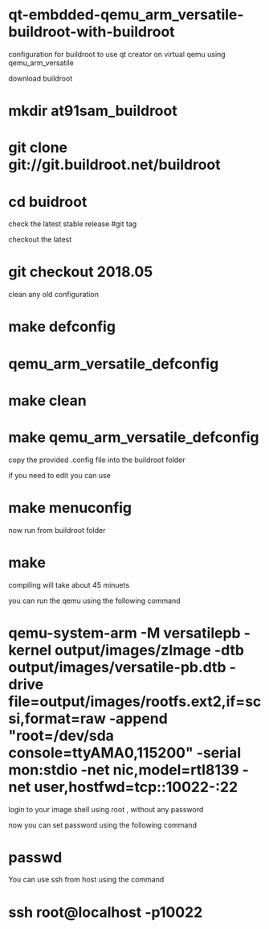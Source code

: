 # qt-embdded-qemu_arm_versatile-buildroot-with-buildroot
configuration for buildroot to use qt creator on virtual qemu using qemu_arm_versatile 


download buildroot

# mkdir at91sam_buildroot

# git clone git://git.buildroot.net/buildroot

# cd buidroot

check the latest stable release
#git tag

checkout the latest
# git checkout 2018.05

clean any old configuration
# make defconfig
# qemu_arm_versatile_defconfig
# make clean

# make qemu_arm_versatile_defconfig

copy the provided .config file into the buildroot folder

if you need to edit you can use 

# make menuconfig 

now run from buildroot folder

# make 

compiling will take about 45 minuets

you can run the qemu using the following command 

# qemu-system-arm -M versatilepb -kernel output/images/zImage -dtb output/images/versatile-pb.dtb -drive file=output/images/rootfs.ext2,if=scsi,format=raw -append "root=/dev/sda console=ttyAMA0,115200" -serial mon:stdio -net nic,model=rtl8139 -net user,hostfwd=tcp::10022-:22

login to your image shell using root , without any password

now you can set password using the following command
# passwd

You can use ssh from host using the command 

# ssh root@localhost -p10022

